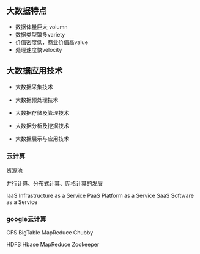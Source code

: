 

## 大数据特点

*	数据体量巨大 volumn
*	数据类型繁多variety
*	价值密度低，商业价值高value
*	处理速度快velocity

## 大数据应用技术

*	大数据采集技术

*	大数据预处理技术

*	大数据存储及管理技术

*	大数据分析及挖掘技术

*	大数据展示与应用技术


### 云计算

资源池

并行计算、分布式计算、网格计算的发展

IaaS Infrastructure as a Service
PaaS Platform as a Service
SaaS Software as a Service


### google云计算

GFS
BigTable
MapReduce
Chubby

HDFS
Hbase
MapReduce
Zookeeper




